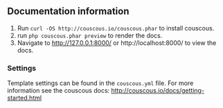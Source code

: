 ## Documentation information

1. Run ```curl -OS http://couscous.io/couscous.phar``` to install couscous.
2. run ```php couscous.phar preview``` to render the docs.
3. Navigate to http://127.0.0.1:8000/ or http://localhost:8000/ to view the docs.


### Settings
Template settings can be found in the ```couscous.yml``` file.
For more information see the couscous docs: http://couscous.io/docs/getting-started.html
